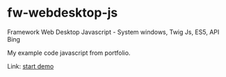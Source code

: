 # fw-webdesktop-js
Framework Web Desktop Javascript - System windows, Twig Js, ES5, API Bing 

My example code javascript from portfolio.

Link: [start demo](http://demo.szpcode.pl/webdesktop/)
